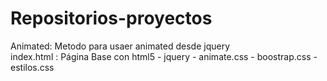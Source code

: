 # Repositorios-proyectos

Animated: Metodo para usaer animated desde jquery<br>
index.html : Página Base con html5 - jquery - animate.css - boostrap.css - estilos.css
